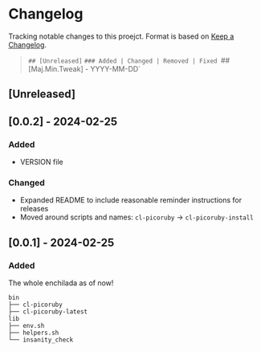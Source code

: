 # Changelog

Tracking notable changes to this proejct.  Format is based on [Keep a Changelog](https://keepachangelog.com/en/1.1.0/).

> `## [Unreleased]`
> `### Added | Changed | Removed | Fixed
> `## [Maj.Min.Tweak] - YYYY-MM-DD`

## [Unreleased]

## [0.0.2] - 2024-02-25
### Added
- VERSION file
### Changed
- Expanded README to include reasonable reminder instructions for releases
- Moved around scripts and names: `cl-picoruby` -> `cl-picoruby-install`

## [0.0.1] - 2024-02-25
### Added
The whole enchilada as of now!
```
bin
├── cl-picoruby
├── cl-picoruby-latest
lib
├── env.sh
├── helpers.sh
└── insanity_check
```
